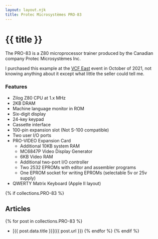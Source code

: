 ```yaml
---
layout: layout.njk
title: Protec Microsystèmes PRO-83
---
```

# {{ title }}

The PRO-83 is a Z80 microprocessor trainer produced by the Canadian company Protec Microsystèmes Inc.

I purchased this example at the <a href="https://vcfed.org/" target="_blank">VCF East</a> event in October of 2021, not knowing anything about it except what little the seller could tell me. 

### Features
- Zilog Z80 CPU at 1.x MHz
- 2KB DRAM
- Machine language monitor in ROM
- Six-digit display
- 24-key keypad
- Cassette interface
- 100-pin expansion slot (Not S-100 compatible)
- Two user I/O ports
- PRO-VIDEO Expansion Card
  - Additional 10KB system RAM
  - MC6847P Video Display Generator
  - 6KB Video RAM
  - Additional two-port I/O controller
  - Two 2532 EPROMs with editor and assembler programs
  - One EPROM socket for writing EPROMs (selectable 5v or 25v supply)
- QWERTY Matrix Keyboard (Apple II layout)

{% if collections.PRO-83 %}
## Articles
{% for post in collections.PRO-83 %}
- [{{ post.data.title }}]({{ post.url }})
{% endfor %}
{% endif %}